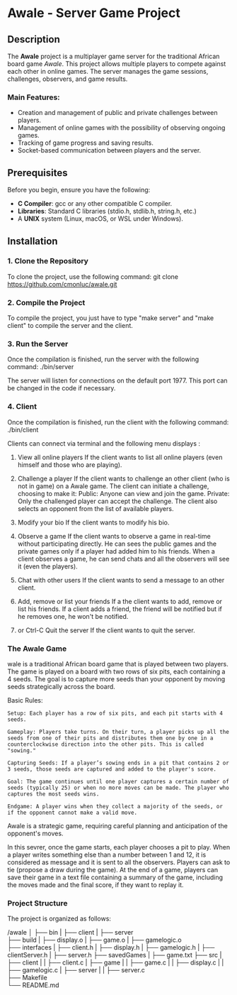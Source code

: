 # **Awale - Server Game Project**


## **Description**
The **Awale** project is a multiplayer game server for the traditional African board game *Awale*. This project allows multiple players to compete against each other in online games. The server manages the game sessions, challenges, observers, and game results.


### **Main Features:**
- Creation and management of public and private challenges between players.
- Management of online games with the possibility of observing ongoing games.
- Tracking of game progress and saving results.
- Socket-based communication between players and the server.


## **Prerequisites**
Before you begin, ensure you have the following:
- **C Compiler**: gcc or any other compatible C compiler.
- **Libraries**: Standard C libraries (stdio.h, stdlib.h, string.h, etc.)
- A **UNIX** system (Linux, macOS, or WSL under Windows).


## **Installation**

### 1. Clone the Repository
To clone the project, use the following command:
git clone https://github.com/cmonluc/awale.git


### 2. Compile the Project
To compile the project, you just have to type "make server" and "make client" to compile the server and the client.


### 3. Run the Server
Once the compilation is finished, run the server with the following command:
./bin/server

The server will listen for connections on the default port 1977. This port can be changed in the code if necessary.

### 4. Client
Once the compilation is finished, run the client with the following command:
./bin/client

Clients can connect via terminal and the following menu displays :

1. View all online players
    If the client wants to list all online players (even himself and those who are playing).

2. Challenge a player
    If the client wants to challenge an other client (who is not in game) on a Awale game.
    The client can initiate a challenge, choosing to make it:
        Public: Anyone can view and join the game.
        Private: Only the challenged player can accept the challenge.
    The client also selects an opponent from the list of available players.

3. Modify your bio
    If the client wants to modify his bio.

4. Observe a game
    If the client wants to observe a game in real-time without participating directly. He can sees the public games and the private games only if a player had added him to his friends. When a client observes a game, he can send chats and all the observers will see it (even the players).

5. Chat with other users
    If the client wants to send a message to an other client.

6. Add, remove or list your friends
    If a the client wants to add, remove or list his friends. If a client adds a friend, the friend will be notified but if he removes one, he won't be notified.

0. or Ctrl-C Quit the server
    If the client wants to quit the server.


### The Awale Game
wale is a traditional African board game that is played between two players. The game is played on a board with two rows of six pits, each containing a 4 seeds. The goal is to capture more seeds than your opponent by moving seeds strategically across the board.

Basic Rules:

    Setup: Each player has a row of six pits, and each pit starts with 4 seeds.

    Gameplay: Players take turns. On their turn, a player picks up all the seeds from one of their pits and distributes them one by one in a counterclockwise direction into the other pits. This is called "sowing."

    Capturing Seeds: If a player’s sowing ends in a pit that contains 2 or 3 seeds, those seeds are captured and added to the player's score.

    Goal: The game continues until one player captures a certain number of seeds (typically 25) or when no more moves can be made. The player who captures the most seeds wins.

    Endgame: A player wins when they collect a majority of the seeds, or if the opponent cannot make a valid move.

Awale is a strategic game, requiring careful planning and anticipation of the opponent's moves.


In this sevrer, once the game starts, each player chooses a pit to play. When a player writes something else than a number between 1 and 12, it is considered as message and it is sent to all the observers.
Players can ask to tie (propose a draw during the game).
At the end of a game, players can save their game in a text file containing a summary of the game, including the moves made and the final score, if they want to replay it.




### Project Structure
The project is organized as follows:

/awale
│
├── bin 
|    ├── client
|    ├── server       
├── build 
|    ├── display.o
|    ├── game.o
|    ├── gamelogic.o       
├── interfaces
|    ├── client.h
|    ├── display.h
|    ├── gamelogic.h
|    ├── clientServer.h
|    ├── server.h 
├── savedGames
|    ├── game.txt
├── src 
|    ├── client
|    |    ├── client.c
|    ├── game
|    |    ├── game.c
|    |    ├── display.c
|    |    ├── gamelogic.c
|    ├── server
|    |    ├── server.c        
├── Makefile         
└── README.md        


